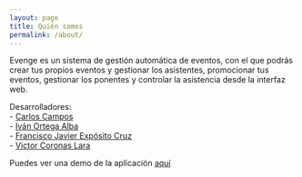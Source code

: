 ```yaml
---
layout: page
title: Quién somos
permalink: /about/
---
```

Evenge es un sistema de gestión automática de eventos, con el que podrás crear tus propios eventos y gestionar los asistentes, promocionar tus eventos, gestionar los ponentes y controlar la asistencia desde la interfaz web.

Desarrolladores:  
    - [Carlos Campos](http://www.ccamposfuentes.es)  
    - [Iván Ortega Alba](http://github.com/ivanortegaalba)  
    - [Francisco Javier Expósito Cruz](http://franexposito.es)  
    - [Victor Coronas Lara](http://github.com/victorcoronas)  

Puedes ver una demo de la aplicación [aquí](http://evenge-2014.appspot.com)
